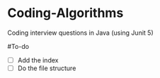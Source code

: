 # Coding-Algorithms

Coding interview questions in Java (using Junit 5)

#To-do

-[ ] Add the index
-[ ] Do the file structure
